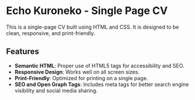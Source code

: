 # Echo Kuroneko - Single Page CV

This is a single-page CV built using HTML and CSS. It is designed to be clean, responsive, and print-friendly.

## Features
- **Semantic HTML**: Proper use of HTML5 tags for accessibility and SEO.
- **Responsive Design**: Works well on all screen sizes.
- **Print-Friendly**: Optimized for printing on a single page.
- **SEO and Open Graph Tags**: Includes meta tags for better search engine visibility and social media sharing.